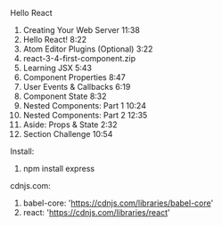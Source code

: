 
Hello React
1. Creating Your Web Server 11:38
2. Hello React! 8:22
3. Atom Editor Plugins (Optional) 3:22
4. react-3-4-first-component.zip
5. Learning JSX 5:43
6. Component Properties 8:47
7. User Events & Callbacks 6:19
8. Component State 8:32
9. Nested Components: Part 1 10:24
10. Nested Components: Part 2 12:35
11. Aside: Props & State 2:32
12. Section Challenge 10:54

Install:

1. npm install express

cdnjs.com:

1. babel-core: 'https://cdnjs.com/libraries/babel-core'
2. react: 'https://cdnjs.com/libraries/react'
